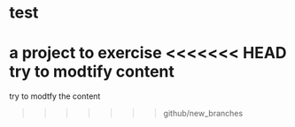 # test
a project to exercise
<<<<<<< HEAD
try to modtify content
=======
try to modtfy the content
>>>>>>> github/new_branches
